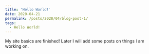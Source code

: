 ```yaml
---
title: 'Hello World!'
date: 2020-04-21
permalink: /posts/2020/04/blog-post-1/
tags:
  - Hello World!
---
```


My site basics are finished! Later I will add some posts on things I am working on.
